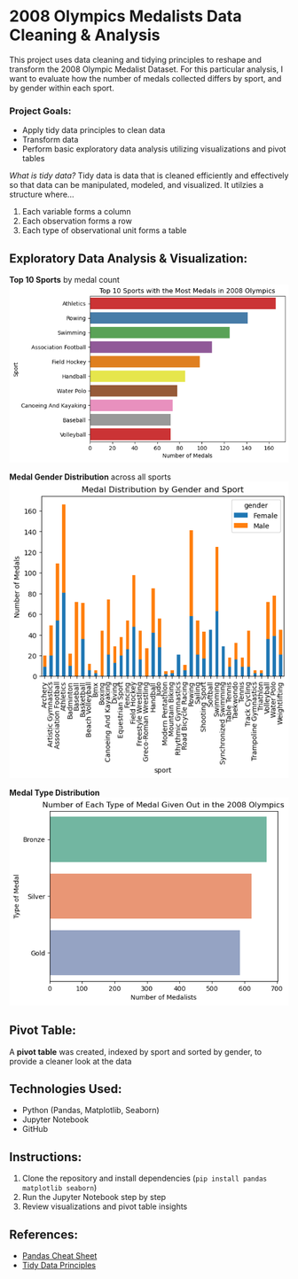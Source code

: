 # 2008 Olympics Medalists Data Cleaning & Analysis
This project uses data cleaning and tidying principles to reshape and transform the 2008 Olympic Medalist Dataset. For this particular analysis, I want to evaluate how the number of medals collected differs by sport, and by gender within each sport. 

### Project Goals:
- Apply tidy data principles to clean data
- Transform data
- Perform basic exploratory data analysis utilizing visualizations and pivot tables

*What is tidy data?*
Tidy data is data that is cleaned efficiently and effectively so that data can be manipulated, modeled, and visualized. It utilzies a structure where...
1. Each variable forms a column
2. Each observation forms a row
3. Each type of observational unit forms a table

## Exploratory Data Analysis & Visualization:

**Top 10 Sports** by medal count
![alt text](image-1.png)

**Medal Gender Distribution** across all sports
![alt text](image-2.png)

**Medal Type Distribution**
![alt text](image.png)

## Pivot Table:
A **pivot table** was created, indexed by sport and sorted by gender, to provide a cleaner look at the data

## Technologies Used:
- Python (Pandas, Matplotlib, Seaborn)
- Jupyter Notebook
- GitHub

## Instructions:
1. Clone the repository and install dependencies (`pip install pandas matplotlib seaborn`)
2. Run the Jupyter Notebook step by step
3. Review visualizations and pivot table insights

## References:
- [Pandas Cheat Sheet](https://pandas.pydata.org/Pandas_Cheat_Sheet.pdf)
- [Tidy Data Principles](https://vita.had.co.nz/papers/tidy-data.pdf)